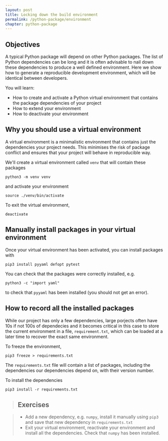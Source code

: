 ```yaml
---
layout: post
title: Locking down the build environment
permalink: /python-package/environment
chapter: python-package
---
```


## Objectives

A typical Python package will depend on other Python packages. The list of Python dependencies can be 
long and it is often advisable to nail down these dependencies to produce a well defined environment. 
Here we show how to generate a reproducible development environment, which will be identical between 
developers.

You will learn:

* How to create and activate a Python virtual environment that contains the package dependencies of your project
* How to extend your environment
* How to deactivate your environment

## Why you should use a virtual environment

A virtual environment is a minimalistic environment that contains just the dependencies your project 
needs. This minimises the risk of package conflict and ensures that your project will behave in reproducible way.

We'll create a virtual environment called `venv` that will contain these packages
```
python3 -m venv venv
```
and activate your environment
 ```
source ./venv/bin/activate
 ```
To exit the virtual environment,
```
deactivate
```

## Manually install packages in your virtual environment

Once your virtual environment has been activated, you can install packages with
```
pip3 install pyyaml defopt pytest
```
You can check that the packages were correctly installed, e.g.
```
python3 -c "import yaml"
```
to check that `pyyaml` has been installed (you should not get an error).

## How to record all the installed packages

While our project has only a few dependencies, large porjects often have 10s if not 100s of dependecies 
and it becomes critical in this case to store the current environment in a file, `requirement.txt`, which 
can be loaded at a later time to recover the exact same environment. 

To freeze the environment, 
```
pip3 freeze > requirements.txt
```
The `requirements.txt` file will contain a list of packages, including the  
dependencies our dependencies depend on, with their version number.

To install the dependencies
```
pip3 install -r requirements.txt
```

> ## Exercises

> * Add a new dependency, e.g. `numpy`, install it manually using `pip3` and save that new dependency in `requirements.txt`
> * Exit your virtual environment, reactivate your environment and install all the dependencies. Check that `numpy` has been installed.
